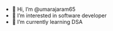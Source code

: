 - 👋 Hi, I’m @umarajaram65
- 👀 I’m interested in software developer
- 🌱 I’m currently learning DSA
  

<!---
umarajaram65/umarajaram65 is a ✨ special ✨ repository because its `README.md` (this file) appears on your GitHub profile.
You can click the Preview link to take a look at your changes.
--->
